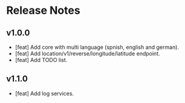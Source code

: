 # Release Notes

## v1.0.0

- [feat] Add core with multi language (spnish, english and german).
- [feat] Add location/v1/reverse/longitude/latitude endpoint.
- [feat] Add TODO list.

## v1.1.0

- [feat] Add log services.
